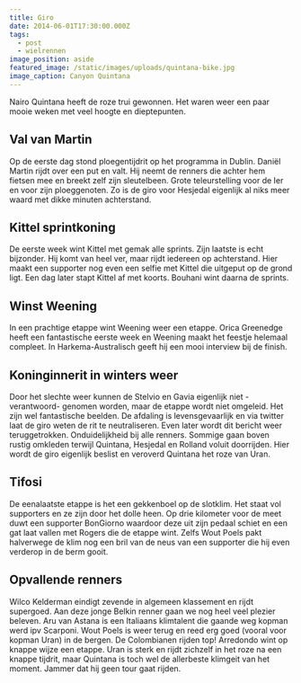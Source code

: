 ```yaml
---
title: Giro
date: 2014-06-01T17:30:00.000Z
tags:
  - post
  - wielrennen
image_position: aside
featured_image: /static/images/uploads/quintana-bike.jpg
image_caption: Canyon Quintana
---
```

Nairo Quintana heeft de roze trui gewonnen. Het waren weer een paar mooie weken met veel hoogte en dieptepunten.

<!-- excerpt -->

## Val van Martin
Op de eerste dag stond ploegentijdrit op het programma in Dublin. Daniël Martin rijdt over een put en valt. Hij neemt de renners die achter hem fietsen mee en breekt zelf zijn sleutelbeen. Grote teleurstelling voor de Ier en voor zijn ploeggenoten. Zo is de giro voor Hesjedal eigenlijk al niks meer waard met dikke minuten achterstand.

## Kittel sprintkoning
De eerste week wint Kittel met gemak alle sprints. Zijn laatste is echt bijzonder. Hij komt van heel ver, maar rijdt iedereen op achterstand. Hier maakt een supporter nog even een selfie met Kittel die uitgeput op de grond ligt. Een dag later stapt Kittel af met koorts. Bouhani wint daarna de sprints.

## Winst Weening
In een prachtige etappe wint Weening weer een etappe. Orica Greenedge heeft een fantastische eerste week en Weening maakt het feestje helemaal compleet. In Harkema-Australisch geeft hij een mooi interview bij de finish.

## Koninginnerit in winters weer
Door het slechte weer kunnen de Stelvio en Gavia eigenlijk niet -verantwoord- genomen worden, maar de etappe wordt niet omgeleid. Het zijn wel fantastische beelden. De afdaling is levensgevaarlijk en via twitter laat de giro weten de rit te neutraliseren. Even later wordt dit bericht weer teruggetrokken. Onduidelijkheid bij alle renners. Sommige gaan boven rustig omkleden terwijl Quintana, Hesjedal en Rolland voluit doorrijden. Hier wordt de giro eigenlijk beslist en veroverd Quintana het roze van Uran.

## Tifosi
De eenalaatste etappe is het een gekkenboel op de slotklim. Het staat vol supporters en ze zijn door het dolle heen. Op drie kilometer voor de meet duwt een supporter BonGiorno waardoor deze uit zijn pedaal schiet en een gat laat vallen met Rogers die de etappe wint. Zelfs Wout Poels pakt halverwege de klim nog een bril van de neus van een supporter die hij even verderop in de berm gooit.

## Opvallende renners
Wilco Kelderman eindigt zevende in algemeen klassement en rijdt supergoed. Aan deze jonge Belkin renner gaan we nog heel veel plezier beleven. Aru van Astana is een Italiaans klimtalent die gaande weg kopman werd ipv Scarponi. Wout Poels is weer terug en reed erg goed (vooral voor kopman Uran) in de bergen. De Colombianen rijden top! Arredondo wint op knappe wijze een etappe. Uran is sterk en rijdt zichzelf in het roze na een knappe tijdrit, maar Quintana is toch wel de allerbeste klimgeit van het moment. Jammer dat hij geen tour gaat rijden.
